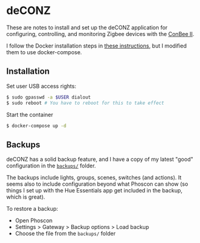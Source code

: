 # deCONZ

These are notes to install and set up the deCONZ application for configuring, controlling, and monitoring Zigbee devices with the [ConBee II](https://phoscon.de/en/conbee2/).

I follow the Docker installation steps in [these instructions](https://phoscon.de/en/conbee2/install#docker), but I modified them to use docker-compose.

## Installation

Set user USB access rights:

```bash
$ sudo gpasswd -a $USER dialout
$ sudo reboot # You have to reboot for this to take effect
```

Start the container

```bash
$ docker-compose up -d
```

## Backups

deCONZ has a solid backup feature, and I have a copy of my latest "good" configuration in the [`backups/`](backups/) folder.

The backups include lights, groups, scenes, switches (and actions). It seems also to include configuration beyond what Phoscon can show (so things I set up with the Hue Essentials app get included in the backup, which is great).

To restore a backup:

- Open Phoscon
- Settings > Gateway > Backup options > Load backup
- Choose the file from the `backups/` folder
